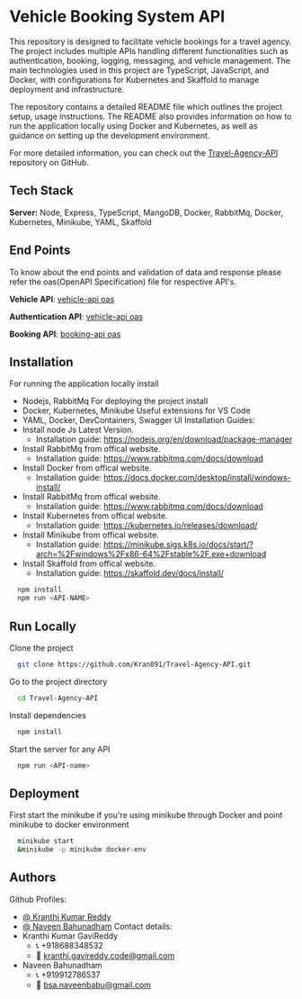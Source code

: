 
# Vehicle Booking System API

This repository is designed to facilitate vehicle bookings for a travel agency. The project includes multiple APIs handling different functionalities such as authentication, booking, logging, messaging, and vehicle management. The main technologies used in this project are TypeScript, JavaScript, and Docker, with configurations for Kubernetes and Skaffold to manage deployment and infrastructure.

The repository contains a detailed README file which outlines the project setup, usage instructions. The README also provides information on how to run the application locally using Docker and Kubernetes, as well as guidance on setting up the development environment.

For more detailed information, you can check out the [Travel-Agency-API](https://github.com/Kran891/Travel-Agency-API.git) repository on GitHub.



## Tech Stack


**Server:** Node, Express, TypeScript, MangoDB, Docker, RabbitMq, Docker, Kubernetes, Minikube, YAML, Skaffold

## End Points

To know about the end points and validation of data and response please refer the oas(OpenAPI Specification) file for respective API's.

**Vehicle API**: [vehicle-api oas](https://github.com/Kran891/Travel-Agency-API/blob/32dec0065cf35768e69b1c32293cbba63ed334a6/vehicle-api/src/api/oas.yaml)

**Authentication API**: [vehicle-api oas](https://github.com/Kran891/Travel-Agency-API/blob/32dec0065cf35768e69b1c32293cbba63ed334a6/auth-api/src/api/oas.yaml) 

**Booking API**: [booking-api oas](https://github.com/Kran891/Travel-Agency-API/blob/32dec0065cf35768e69b1c32293cbba63ed334a6/booking-api/src/api/oas.yaml)

## Installation

For running the application locally install
 - Nodejs, RabbitMq
For deploying the project install
 - Docker, Kubernetes, Minikube
Useful extensions for VS Code
 - YAML, Docker, DevContainers, Swagger UI
Installation Guides:
- Install node Js Latest Version.
   - Installation guide:
       https://nodejs.org/en/download/package-manager
- Install RabbitMq from offical website.
   - Installation guide:
       https://www.rabbitmq.com/docs/download
- Install Docker from offical website.
   - Installation guide:
       https://docs.docker.com/desktop/install/windows-install/
- Install RabbitMq from offical website.
   - Installation guide:
       https://www.rabbitmq.com/docs/download 
- Install Kubernetes from offical website.
   - Installation guide:
       https://kubernetes.io/releases/download/
- Install Minikube from offical website.
   - Installation guide:
       https://minikube.sigs.k8s.io/docs/start/?arch=%2Fwindows%2Fx86-64%2Fstable%2F.exe+download
- Install Skaffold from offical website.
   - Installation guide:
       https://skaffold.dev/docs/install/   

```bash
  npm install 
  npm run <API-NAME>
```
    
## Run Locally

Clone the project

```bash
  git clone https://github.com/Kran891/Travel-Agency-API.git
```

Go to the project directory

```bash
  cd Travel-Agency-API
```

Install dependencies

```bash
  npm install
```

Start the server for any API 

```bash
  npm run <API-name>
```


## Deployment

First start the minikube if you're using minikube through Docker and point minikube to docker environment 
```bash
  minikube start
  &minikube -p minikube docker-env
```


## Authors
Github Profiles:
 - [@ Kranthi Kumar Reddy](https://www.github.com/kran891)
 - [@ Naveen Bahunadham](https://www.github.com/naveenbabu4)
Contact details:
 - Kranthi Kumar GaviReddy
   - 📞 +918688348532
   - 📧 kranthi.gavireddy.code@gmail.com
 - Naveen Bahunadham
   - 📞 +919912786537
   - 📧 bsa.naveenbabu@gmail.com

